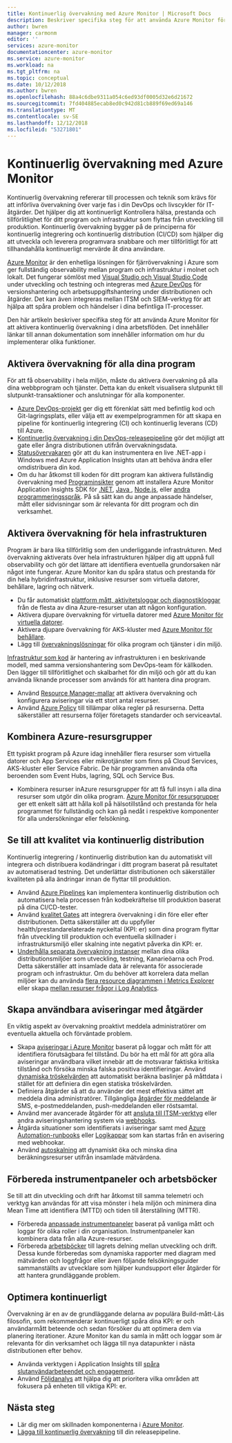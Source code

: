 ```yaml
---
title: Kontinuerlig övervakning med Azure Monitor | Microsoft Docs
description: Beskriver specifika steg för att använda Azure Monitor för att aktivera kontinuerlig övervakning i dina arbetsflöden.
author: bwren
manager: carmonm
editor: ''
services: azure-monitor
documentationcenter: azure-monitor
ms.service: azure-monitor
ms.workload: na
ms.tgt_pltfrm: na
ms.topic: conceptual
ms.date: 10/12/2018
ms.author: bwren
ms.openlocfilehash: 88a4c6dbe9311a054c6ed93df0005d32e6d21672
ms.sourcegitcommit: 7fd404885ecab8ed0c942d81cb889f69ed69a146
ms.translationtype: MT
ms.contentlocale: sv-SE
ms.lasthandoff: 12/12/2018
ms.locfileid: "53271801"
---
```

# <a name="continuous-monitoring-with-azure-monitor"></a>Kontinuerlig övervakning med Azure Monitor

Kontinuerlig övervakning refererar till processen och teknik som krävs för att införliva övervakning över varje fas i din DevOps och livscykler för IT-åtgärder. Det hjälper dig att kontinuerligt Kontrollera hälsa, prestanda och tillförlitlighet för ditt program och infrastruktur som flyttas från utveckling till produktion. Kontinuerlig övervakning bygger på de principerna för kontinuerlig integrering och kontinuerlig distribution (CI/CD) som hjälper dig att utveckla och leverera programvara snabbare och mer tillförlitligt för att tillhandahålla kontinuerligt mervärde åt dina användare.

[Azure Monitor](overview.md) är den enhetliga lösningen för fjärrövervakning i Azure som ger fullständig observability mellan program och infrastruktur i molnet och lokalt. Det fungerar sömlöst med [Visual Studio och Visual Studio Code](https://visualstudio.microsoft.com/) under utveckling och testning och integreras med [Azure DevOps](/azure/devops/user-guide/index) för versionshantering och arbetsuppgiftshantering under distributionen och åtgärder. Det kan även integreras mellan ITSM och SIEM-verktyg för att hjälpa att spåra problem och händelser i dina befintliga IT-processer.

Den här artikeln beskriver specifika steg för att använda Azure Monitor för att aktivera kontinuerlig övervakning i dina arbetsflöden. Det innehåller länkar till annan dokumentation som innehåller information om hur du implementerar olika funktioner.


## <a name="enable-monitoring-for-all-your-applications"></a>Aktivera övervakning för alla dina program
För att få observability i hela miljön, måste du aktivera övervakning på alla dina webbprogram och tjänster. Detta kan du enkelt visualisera slutpunkt till slutpunkt-transaktioner och anslutningar för alla komponenter.

- [Azure DevOps-projekt](../devops-project/overview.md) ger dig ett förenklat sätt med befintlig kod och Git-lagringsplats, eller välja ett av exempelprogrammen för att skapa en pipeline för kontinuerlig integrering (CI) och kontinuerlig leverans (CD) till Azure.
- [Kontinuerlig övervakning i din DevOps-releasepipeline](../application-insights/app-insights-vsts-continuous-monitoring.md) gör det möjligt att gate eller ångra distributionen utifrån övervakningsdata.
- [Statusövervakaren](../application-insights/app-insights-monitor-performance-live-website-now.md) gör att du kan instrumentera en live .NET-app i Windows med Azure Application Insights utan att behöva ändra eller omdistribuera din kod.
- Om du har åtkomst till koden för ditt program kan aktivera fullständig övervakning med [Programinsikter](../application-insights/app-insights-overview.md) genom att installera Azure Monitor Application Insights SDK för [.NET](../application-insights/quick-monitor-portal.md), [Java ](../application-insights/app-insights-java-quick-start.md), [Node.js](../application-insights/app-insights-nodejs-quick-start.md), eller [andra programmeringsspråk](../application-insights/app-insights-platforms.md). På så sätt kan du ange anpassade händelser, mått eller sidvisningar som är relevanta för ditt program och din verksamhet.



## <a name="enable-monitoring-for-your-entire-infrastructure"></a>Aktivera övervakning för hela infrastrukturen
Program är bara lika tillförlitlig som den underliggande infrastrukturen. Med övervakning aktiverats över hela infrastrukturen hjälper dig att uppnå full observability och gör det lättare att identifiera eventuella grundorsaken när något inte fungerar. Azure Monitor kan du spåra status och prestanda för din hela hybridinfrastruktur, inklusive resurser som virtuella datorer, behållare, lagring och nätverk.

- Du får automatiskt [plattform mått, aktivitetsloggar och diagnostikloggar](platform/data-sources.md) från de flesta av dina Azure-resurser utan att någon konfiguration.
- Aktivera djupare övervakning för virtuella datorer med [Azure Monitor för virtuella datorer](insights/vminsights-overview.md).
-  Aktivera djupare övervakning för AKS-kluster med [Azure Monitor för behållare](insights/container-insights-overview.md).
- Lägg till [övervakningslösningar](insights/solutions-inventory.md) för olika program och tjänster i din miljö.


[Infrastruktur som kod](/devops/learn/what-is-infrastructure-as-code) är hantering av infrastrukturen i en beskrivande modell, med samma versionshantering som DevOps-team för källkoden. Den lägger till tillförlitlighet och skalbarhet för din miljö och gör att du kan använda liknande processer som används för att hantera dina program.

-  Använd [Resource Manager-mallar](platform/template-workspace-configuration.md) att aktivera övervakning och konfigurera aviseringar via ett stort antal resurser.
- Använd [Azure Policy](../governance/policy/overview.md) till tillämpar olika regler på resurserna. Detta säkerställer att resurserna följer företagets standarder och serviceavtal. 


##  <a name="combine-resources-in-azure-resource-groups"></a>Kombinera Azure-resursgrupper
Ett typiskt program på Azure idag innehåller flera resurser som virtuella datorer och App Services eller mikrotjänster som finns på Cloud Services, AKS-kluster eller Service Fabric. De här programmen använda ofta beroenden som Event Hubs, lagring, SQL och Service Bus.

- Kombinera resurser inAzure resursgrupper för att få full insyn i alla dina resurser som utgör din olika program. [Azure Monitor för resursgrupper](../monitoring-and-diagnostics/resource-group-insights.md) ger ett enkelt sätt att hålla koll på hälsotillstånd och prestanda för hela programmet för fullständig och kan gå nedåt i respektive komponenter för alla undersökningar eller felsökning.

## <a name="ensure-quality-through-continuous-deployment"></a>Se till att kvalitet via kontinuerlig distribution
Kontinuerlig integrering / kontinuerlig distribution kan du automatiskt vill integrera och distribuera kodändringar i ditt program baserat på resultatet av automatiserad testning. Det underlättar distributionen och säkerställer kvaliteten på alla ändringar innan de flyttar till produktion.


- Använd [Azure Pipelines](/azure/devops/pipelines) kan implementera kontinuerlig distribution och automatisera hela processen från kodbekräftelse till produktion baserat på dina CI/CD-tester.
- Använd [kvalitet Gates](/devops/pipelines/release/approvals/gates) att integrera övervakning i din före eller efter distributionen. Detta säkerställer att du uppfyller health/prestandarelaterade nyckeltal (KPI: er) som dina program flyttar från utveckling till produktion och eventuella skillnader i infrastruktursmiljö eller skalning inte negativt påverka din KPI: er.
- [Underhålla separata övervakning instanser](../application-insights/app-insights-separate-resources.md) mellan dina olika distributionsmiljöer som utveckling, testning, Kanarieöarna och Prod. Detta säkerställer att insamlade data är relevanta för associerade program och infrastruktur. Om du behöver att korrelera data mellan miljöer kan du använda [flera resource diagrammen i Metrics Explorer](../monitoring-and-diagnostics/monitoring-metric-charts.md) eller skapa [mellan resurser frågor i Log Analytics](log-query/cross-workspace-query.md).


## <a name="create-actionable-alerts-with-actions"></a>Skapa användbara aviseringar med åtgärder
En viktig aspekt av övervakning proaktivt meddela administratörer om eventuella aktuella och förväntade problem. 

- Skapa [aviseringar i Azure Monitor](../monitoring-and-diagnostics/monitoring-overview-alerts.md) baserat på loggar och mått för att identifiera förutsägbara fel tillstånd. Du bör ha ett mål för att göra alla aviseringar användbara vilket innebär att de motsvarar faktiska kritiska tillstånd och försöka minska falska positiva identifieringar. Använd [dynamiska tröskelvärden](platform/alerts-dynamic-thresholds.md) att automatiskt beräkna baslinjer på måttdata i stället för att definiera din egen statiska tröskelvärden. 
- Definiera åtgärder så att du använder det mest effektiva sättet att meddela dina administratörer. Tillgängliga [åtgärder för meddelande](platform/action-groups.md#create-an-action-group-by-using-the-azure-portal) är SMS, e-postmeddelanden, push-meddelanden eller röstsamtal.
- Använd mer avancerade åtgärder för att [ansluta till ITSM-verktyg](platform/itsmc-overview.md) eller andra aviseringshantering system via [webhooks](platform/activity-log-alerts-webhook.md).
- Åtgärda situationer som identifierats i aviseringar samt med [Azure Automation-runbooks](../automation/automation-webhooks.md) eller [Logikappar](/connectors/custom-connectors/create-webhook-trigger) som kan startas från en avisering med webhookar. 
- Använd [autoskalning](../monitoring-and-diagnostics/monitor-tutorial-autoscale-performance-schedule.md) att dynamiskt öka och minska dina beräkningsresurser utifrån insamlade mätvärdena.

## <a name="prepare-dashboards-and-workbooks"></a>Förbereda instrumentpaneler och arbetsböcker
Se till att din utveckling och drift har åtkomst till samma telemetri och verktyg kan användas för att visa mönster i hela miljön och minimera dina Mean Time att identifiera (MTTD) och tiden till återställning (MTTR).

- Förbereda [anpassade instrumentpaneler](../application-insights/app-insights-tutorial-dashboards.md) baserat på vanliga mått och loggar för olika roller i din organisation. Instrumentpaneler kan kombinera data från alla Azure-resurser.
- Förbereda [arbetsböcker](../application-insights/app-insights-usage-workbooks.md) till lagrets delning mellan utveckling och drift. Dessa kunde förberedas som dynamiska rapporter med diagram med mätvärden och loggfrågor eller även följande felsökningsguider sammanställts av utvecklare som hjälper kundsupport eller åtgärder för att hantera grundläggande problem.

## <a name="continuously-optimize"></a>Optimera kontinuerligt
 Övervakning är en av de grundläggande delarna av populära Build-mått-Läs filosofin, som rekommenderar kontinuerligt spåra dina KPI: er och användarmått beteende och sedan försöker du att optimera dem via planering iterationer. Azure Monitor kan du samla in mått och loggar som är relevanta för din verksamhet och lägga till nya datapunkter i nästa distributionen efter behov.

- Använda verktygen i Application Insights till [spåra slutanvändarbeteendet och engagement](../application-insights/app-insights-tutorial-users.md).
- Använd [Följdanalys](../application-insights/app-insights-usage-impact.md) att hjälpa dig att prioritera vilka områden att fokusera på enheten till viktiga KPI: er.


## <a name="next-steps"></a>Nästa steg

- Lär dig mer om skillnaden komponenterna i [Azure Monitor](overview.md).
- [Lägga till kontinuerlig övervakning](../application-insights/app-insights-vsts-continuous-monitoring.md) till din releasepipeline.